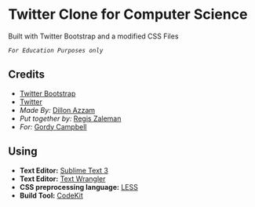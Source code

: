 Twitter Clone for Computer Science
==================================

Built with Twitter Bootstrap and a modified CSS Files

_`For Education Purposes only`_

## Credits
- [Twitter Bootstrap](https://twitter.github.com/bootstrap/)
- [Twitter](http://twitter.com)
- _Made By:_ [Dillon Azzam](http://www.dillonazzam.com)
- _Put together by:_ [Regis Zaleman](http://www.dalton.org)
- _For:_ [Gordy Campbell](http://www.dalton.org)


## Using
- __Text Editor:__ [Sublime Text 3](http://www.sublimetext.com/3)
- __Text Editor:__ [Text Wrangler](http://www.barebones.com/products/textwrangler/)
- __CSS preprocessing language:__ [LESS](http://lesscss.org/)
- __Build Tool:__ [CodeKit](http://incident57.com/codekit/)